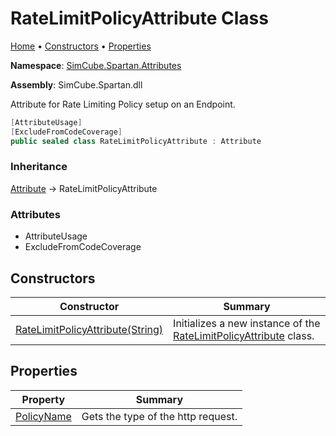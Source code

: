 # RateLimitPolicyAttribute Class

[Home](../../../README.md) &#x2022; [Constructors](#constructors) &#x2022; [Properties](#properties)

**Namespace**: [SimCube.Spartan.Attributes](../README.md)

**Assembly**: SimCube\.Spartan\.dll

  
Attribute for Rate Limiting Policy setup on an Endpoint\.

```csharp
[AttributeUsage]
[ExcludeFromCodeCoverage]
public sealed class RateLimitPolicyAttribute : Attribute
```

### Inheritance

[Attribute](../../../Global/README.md) &#x2192; RateLimitPolicyAttribute

### Attributes

* AttributeUsage
* ExcludeFromCodeCoverage

## Constructors

| Constructor | Summary |
| ----------- | ------- |
| [RateLimitPolicyAttribute(String)](-ctor/README.md) | Initializes a new instance of the [RateLimitPolicyAttribute](./README.md) class\. |

## Properties

| Property | Summary |
| -------- | ------- |
| [PolicyName](PolicyName/README.md) | Gets the type of the http request\. |

